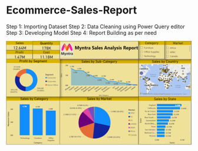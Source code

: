 # Ecommerce-Sales-Report
Step 1: Importing Dataset
Step 2: Data Cleaning using Power Query editor
Step 3: Developing Model
Step 4: Report Building as per need


![alt text](https://github.com/shubho337/Ecommerce-Sales-Report/blob/main/Myntra%20Sales%20Report.png)
